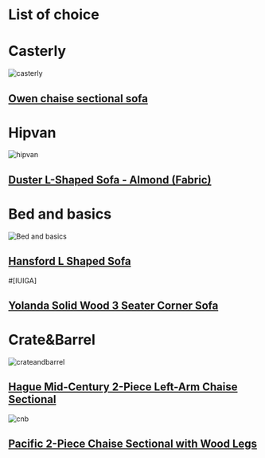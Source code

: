 # List of choice

# Casterly
![casterly](https://res.cloudinary.com/castlery/image/private/w_1000,f_auto,q_auto/b_rgb:F3F3F3,c_fit/v1623125915/crusader/variants/54000007-TL4002/Owen-Sofa-Sectional-Right-Hand-Facing-Pearl-Beige-Lifestyle-Crop.jpg)
## [Owen chaise sectional sofa](https://www.castlery.com/sg/products/owen-chaise-sectional-sofa-walnut)

# Hipvan
![hipvan](https://hipvan-images-production.imgix.net/product-images/4ea48b59-908c-4ad8-bdd7-9c7172156424/Helga--Duster-L-Shape-Sofa--Almond-(Fabric)-14.png?fm=jpg&auto=format%2Ccompress&cs=srgb&ar=1%3A1&fit=fill&bg=ffffff&ixlib=react-9.2.0)
## [Duster L-Shaped Sofa - Almond (Fabric)](https://www.hipvan.com/products/duster-l-shaped-sofa-almond-fabric)

# Bed and basics
![Bed and basics](https://cdn.bedandbasics.sg/media/catalog/product/cache/image/700x500/8dfaea894a221b45920cee25b236c3fe/h/a/hansford_l_shape_sofa-earth_green_1.jpg)
## [Hansford L Shaped Sofa](https://www.bedandbasics.sg/hansford-l-shaped-sofa.html)

#[IUIGA]
## [Yolanda Solid Wood 3 Seater Corner Sofa](https://www.iuiga.com/Furniture/Living-Room/Sofas/Yolanda-Solid-Wood-3-Seater-Corner-Sofa-4571-9964.html)

# Crate&Barrel
![crateandbarrel](https://cb.scene7.com/is/image/Crate/Hague2LAChsSectIvorySOSSS22/$web_pdp_main_carousel_high$/220505165916/hague-2-piece-left-arm-chaise-mid-century-sectional.jpg)
## [Hague Mid-Century 2-Piece Left-Arm Chaise Sectional](https://www.crateandbarrel.com/hague-mid-century-2-piece-left-arm-chaise-sectional/s488918)
![cnb](https://cb.scene7.com/is/image/Crate/Pacific2StLASfRAChsBCSOSSS21_3D_1x1/$web_pdp_main_carousel_high$/210507124427/pacific-2-piece-chaise-sectional-with-wood-legs.jpg)
## [Pacific 2-Piece Chaise Sectional with Wood Legs](https://www.crateandbarrel.com/pacific-2-piece-chaise-sectional-with-wood-legs/s297374)



